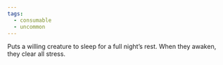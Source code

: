 ```yaml
---
tags:
  - consumable
  - uncommon
---
```

Puts a willing creature to sleep for a full night’s rest. When they awaken, they clear all stress.